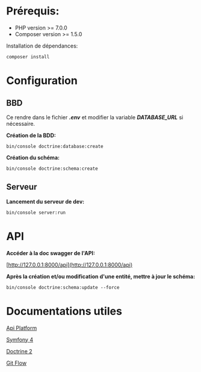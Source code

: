 # **Prérequis**:

- PHP version >= 7.0.0
- Composer version >= 1.5.0

Installation de dépendances:

`composer install`

# **Configuration**

## BBD

Ce rendre dans le fichier ***.env*** et modifier la variable ***DATABASE_URL*** si nécessaire.

**Création de la BDD:** 

`bin/console doctrine:database:create`


**Création du schéma:** 

`bin/console doctrine:schema:create`

## Serveur

**Lancement du serveur de dev:**

`bin/console server:run`

# API

**Accéder à la doc swagger de l'API:**

[http://127.0.0.1:8000/api](http://127.0.0.1:8000/api)

**Après la création et/ou modification d'une entité, mettre à jour le schéma:**

`bin/console doctrine:schema:update --force`

# Documentations utiles

[Api Platform](https://api-platform.com/) 

[Symfony 4](https://symfony.com/4)

[Doctrine 2](https://www.doctrine-project.org/projects/doctrine-orm/en/2.6/index.html)

[Git Flow](https://danielkummer.github.io/git-flow-cheatsheet/)